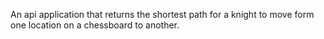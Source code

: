An api application that returns the shortest path for a knight to move form one location on a chessboard to another.